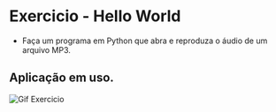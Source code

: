 # Exercicio - Hello World
- Faça um programa em Python que abra e reproduza o áudio de um arquivo MP3.

## Aplicação em uso.

![Gif Exercicio](./img/exercicio.png)